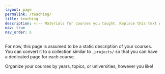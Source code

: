 ```yaml
---
layout: page
permalink: /teaching/
title: teaching
description: <!-- Materials for courses you taught. Replace this text with your description. -->
nav: true
nav_order: 6
---
```


For now, this page is assumed to be a static description of your courses. You can convert it to a collection similar to `_projects/` so that you can have a dedicated page for each course.

Organize your courses by years, topics, or universities, however you like!
